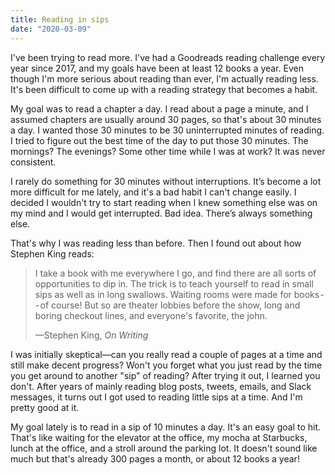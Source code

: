 ```yaml
---
title: Reading in sips
date: "2020-03-09"
---
```


I've been trying to read more. I've had a Goodreads reading challenge every year since 2017,
and my goals have been at least 12 books a year. Even though I'm more serious about reading
than ever, I'm actually reading less. It's been difficult to come up with a reading strategy
that becomes a habit.

<!--more-->

My goal was to read a chapter a day. I read about a page a minute, and I assumed chapters
are usually around 30 pages, so that's about 30 minutes a day. I wanted those 30 minutes
to be 30 uninterrupted minutes of reading. I tried to figure out the best time of the day
to put those 30 minutes. The mornings? The evenings? Some other time while I was at work?
It was never consistent.

I rarely do something for 30 minutes without interruptions. It’s become a lot more difficult
for me lately, and it's a bad habit I can't change easily. I decided I wouldn't try to start
reading when I knew something else was on my mind and I would get interrupted. Bad idea.
There’s always something else.

That's why I was reading less than before. Then I found out about how Stephen King reads:

> I take a book with me everywhere I go, and find there are all sorts of opportunities to dip
> in. The trick is to teach yourself to read in small sips as well as in long swallows.
> Waiting rooms were made for books -- of course! But so are theater lobbies before the show,
> long and boring checkout lines, and everyone's favorite, the john.
>
> —Stephen King, _On Writing_

I was initially skeptical—can you really read a couple of pages at a time and still make
decent progress? Won't you forget what you just read by the time you get around to another
"sip" of reading? After trying it out, I learned you don't. After years of mainly reading blog
posts, tweets, emails, and Slack messages, it turns out I got used to reading little sips at a
time. And I'm pretty good at it.

My goal lately is to read in a sip of 10 minutes a day. It's an easy goal to hit. That's like
waiting for the elevator at the office, my mocha at Starbucks, lunch at the office, and a stroll
around the parking lot. It doesn't sound like much but that's already 300 pages a month, or
about 12 books a year!
